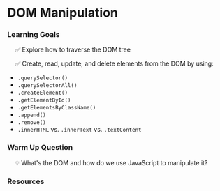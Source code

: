 # DOM Manipulation

### Learning Goals

&emsp; ✅ Explore how to traverse the DOM tree

&emsp; ✅ Create, read, update, and delete elements from the DOM by using: 
- `.querySelector()`
- `.querySelectorAll()`
- `.createElement()`
- `.getElementById()`
- `.getElementsByClassName()`
- `.append()`
- `.remove()`
- `.innerHTML` vs. `.innerText` vs. `.textContent`

### Warm Up Question

&emsp; 💡 What's the DOM and how do we use JavaScript to manipulate it?

### Resources